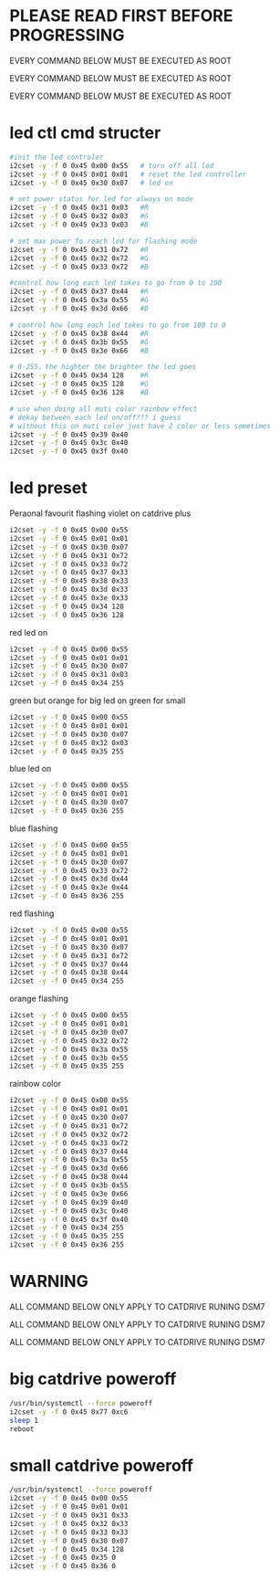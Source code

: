 # PLEASE READ FIRST BEFORE PROGRESSING

EVERY COMMAND BELOW MUST BE EXECUTED AS ROOT

EVERY COMMAND BELOW MUST BE EXECUTED AS ROOT

EVERY COMMAND BELOW MUST BE EXECUTED AS ROOT

# led ctl cmd structer
```sh
#init the led controler
i2cset -y -f 0 0x45 0x00 0x55   # turn off all led
i2cset -y -f 0 0x45 0x01 0x01   # reset the led controller
i2cset -y -f 0 0x45 0x30 0x07   # led on

# set power status for led for always on mode
i2cset -y -f 0 0x45 0x31 0x03   #R
i2cset -y -f 0 0x45 0x32 0x03   #G
i2cset -y -f 0 0x45 0x33 0x03   #B

# set max power fo reach led for flashing mode
i2cset -y -f 0 0x45 0x31 0x72   #R
i2cset -y -f 0 0x45 0x32 0x72   #G
i2cset -y -f 0 0x45 0x33 0x72   #B

#control how long each led takes to go from 0 to 100
i2cset -y -f 0 0x45 0x37 0x44   #R
i2cset -y -f 0 0x45 0x3a 0x55   #G
i2cset -y -f 0 0x45 0x3d 0x66   #B

# control how long each led takes to go from 100 to 0
i2cset -y -f 0 0x45 0x38 0x44   #R
i2cset -y -f 0 0x45 0x3b 0x55   #G
i2cset -y -f 0 0x45 0x3e 0x66   #B

# 0-255，the highter the brighter the led goes
i2cset -y -f 0 0x45 0x34 128    #R
i2cset -y -f 0 0x45 0x35 128    #G
i2cset -y -f 0 0x45 0x36 128    #B

# use when doing all muti color rainbow effect
# dekay between each led on/off??? i guess
# without this on muti color just have 2 color or less sometimes
i2cset -y -f 0 0x45 0x39 0x40
i2cset -y -f 0 0x45 0x3c 0x40
i2cset -y -f 0 0x45 0x3f 0x40
```
# led preset

Peraonal favourit flashing violet on catdrive plus
```sh
i2cset -y -f 0 0x45 0x00 0x55
i2cset -y -f 0 0x45 0x01 0x01
i2cset -y -f 0 0x45 0x30 0x07
i2cset -y -f 0 0x45 0x31 0x72
i2cset -y -f 0 0x45 0x33 0x72
i2cset -y -f 0 0x45 0x37 0x33
i2cset -y -f 0 0x45 0x38 0x33
i2cset -y -f 0 0x45 0x3d 0x33
i2cset -y -f 0 0x45 0x3e 0x33
i2cset -y -f 0 0x45 0x34 128
i2cset -y -f 0 0x45 0x36 128
```
red led on
```sh
i2cset -y -f 0 0x45 0x00 0x55
i2cset -y -f 0 0x45 0x01 0x01
i2cset -y -f 0 0x45 0x30 0x07
i2cset -y -f 0 0x45 0x31 0x03
i2cset -y -f 0 0x45 0x34 255
```
green but orange for big led on green for small
```sh
i2cset -y -f 0 0x45 0x00 0x55
i2cset -y -f 0 0x45 0x01 0x01
i2cset -y -f 0 0x45 0x30 0x07
i2cset -y -f 0 0x45 0x32 0x03
i2cset -y -f 0 0x45 0x35 255
```
blue led on
```sh
i2cset -y -f 0 0x45 0x00 0x55
i2cset -y -f 0 0x45 0x01 0x01
i2cset -y -f 0 0x45 0x30 0x07
i2cset -y -f 0 0x45 0x36 255
```
blue flashing
```sh
i2cset -y -f 0 0x45 0x00 0x55
i2cset -y -f 0 0x45 0x01 0x01
i2cset -y -f 0 0x45 0x30 0x07
i2cset -y -f 0 0x45 0x33 0x72
i2cset -y -f 0 0x45 0x3d 0x44
i2cset -y -f 0 0x45 0x3e 0x44
i2cset -y -f 0 0x45 0x36 255
```
red flashing
```sh
i2cset -y -f 0 0x45 0x00 0x55
i2cset -y -f 0 0x45 0x01 0x01
i2cset -y -f 0 0x45 0x30 0x07
i2cset -y -f 0 0x45 0x31 0x72
i2cset -y -f 0 0x45 0x37 0x44
i2cset -y -f 0 0x45 0x38 0x44
i2cset -y -f 0 0x45 0x34 255
```
orange flashing
```sh
i2cset -y -f 0 0x45 0x00 0x55
i2cset -y -f 0 0x45 0x01 0x01
i2cset -y -f 0 0x45 0x30 0x07
i2cset -y -f 0 0x45 0x32 0x72
i2cset -y -f 0 0x45 0x3a 0x55
i2cset -y -f 0 0x45 0x3b 0x55
i2cset -y -f 0 0x45 0x35 255
```
rainbow color
```sh
i2cset -y -f 0 0x45 0x00 0x55
i2cset -y -f 0 0x45 0x01 0x01
i2cset -y -f 0 0x45 0x30 0x07
i2cset -y -f 0 0x45 0x31 0x72
i2cset -y -f 0 0x45 0x32 0x72
i2cset -y -f 0 0x45 0x33 0x72
i2cset -y -f 0 0x45 0x37 0x44
i2cset -y -f 0 0x45 0x3a 0x55
i2cset -y -f 0 0x45 0x3d 0x66
i2cset -y -f 0 0x45 0x38 0x44
i2cset -y -f 0 0x45 0x3b 0x55
i2cset -y -f 0 0x45 0x3e 0x66
i2cset -y -f 0 0x45 0x39 0x40
i2cset -y -f 0 0x45 0x3c 0x40
i2cset -y -f 0 0x45 0x3f 0x40
i2cset -y -f 0 0x45 0x34 255
i2cset -y -f 0 0x45 0x35 255
i2cset -y -f 0 0x45 0x36 255
```
# WARNING

ALL COMMAND BELOW ONLY APPLY TO CATDRIVE RUNING DSM7

ALL COMMAND BELOW ONLY APPLY TO CATDRIVE RUNING DSM7

ALL COMMAND BELOW ONLY APPLY TO CATDRIVE RUNING DSM7

# big catdrive poweroff
```sh
/usr/bin/systemctl --force poweroff
i2cset -y -f 0 0x45 0x77 0xc6
sleep 1
reboot
```

# small catdrive poweroff
```sh
/usr/bin/systemctl --force poweroff
i2cset -y -f 0 0x45 0x00 0x55
i2cset -y -f 0 0x45 0x01 0x01
i2cset -y -f 0 0x45 0x31 0x33
i2cset -y -f 0 0x45 0x32 0x33
i2cset -y -f 0 0x45 0x33 0x33
i2cset -y -f 0 0x45 0x30 0x07
i2cset -y -f 0 0x45 0x34 128
i2cset -y -f 0 0x45 0x35 0
i2cset -y -f 0 0x45 0x36 0
```
